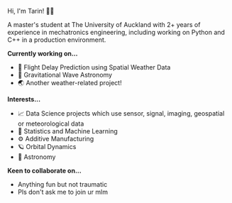 Hi, I'm Tarin! :man_astronaut:

A master's student at The University of Auckland with 2+ years of experience in mechatronics engineering, including working on Python and C++ in a production environment.

**Currently working on...**
- :flight_departure: Flight Delay Prediction using Spatial Weather Data
- :milky_way: Gravitational Wave Astronomy
- :earth_asia: Another weather-related project!

**Interests...**
- :chart_with_upwards_trend: Data Science projects which use sensor, signal, imaging, geospatial or meteorological data
- :brain: Statistics and Machine Learning
- :gear: Additive Manufacturing
- :ringed_planet: Orbital Dynamics
- :telescope: Astronomy

**Keen to collaborate on...**
- Anything fun but not traumatic
- Pls don't ask me to join ur mlm
